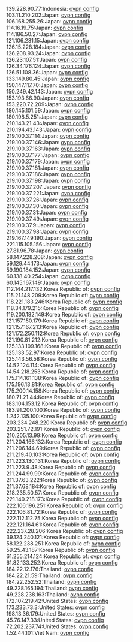 139.228.90.77:Indonesia: [ovpn config](vpn/139_228_90_77.ovpn)  
103.11.210.202:Japan: [ovpn config](vpn/103_11_210_202.ovpn)  
106.168.255.26:Japan: [ovpn config](vpn/106_168_255_26.ovpn)  
114.16.19.75:Japan: [ovpn config](vpn/114_16_19_75.ovpn)  
114.186.50.27:Japan: [ovpn config](vpn/114_186_50_27.ovpn)  
121.106.231.15:Japan: [ovpn config](vpn/121_106_231_15.ovpn)  
126.15.228.184:Japan: [ovpn config](vpn/126_15_228_184.ovpn)  
126.208.93.24:Japan: [ovpn config](vpn/126_208_93_24.ovpn)  
126.23.107.51:Japan: [ovpn config](vpn/126_23_107_51.ovpn)  
126.34.176.124:Japan: [ovpn config](vpn/126_34_176_124.ovpn)  
126.51.108.36:Japan: [ovpn config](vpn/126_51_108_36.ovpn)  
133.149.80.45:Japan: [ovpn config](vpn/133_149_80_45.ovpn)  
150.147.117.70:Japan: [ovpn config](vpn/150_147_117_70.ovpn)  
150.249.42.143:Japan: [ovpn config](vpn/150_249_42_143.ovpn)  
153.193.66.90:Japan: [ovpn config](vpn/153_193_66_90.ovpn)  
153.220.72.209:Japan: [ovpn config](vpn/153_220_72_209.ovpn)  
180.145.101.59:Japan: [ovpn config](vpn/180_145_101_59.ovpn)  
180.198.5.251:Japan: [ovpn config](vpn/180_198_5_251.ovpn)  
210.143.21.43:Japan: [ovpn config](vpn/210_143_21_43.ovpn)  
210.194.43.143:Japan: [ovpn config](vpn/210_194_43_143.ovpn)  
219.100.37.114:Japan: [ovpn config](vpn/219_100_37_114.ovpn)  
219.100.37.146:Japan: [ovpn config](vpn/219_100_37_146.ovpn)  
219.100.37.163:Japan: [ovpn config](vpn/219_100_37_163.ovpn)  
219.100.37.177:Japan: [ovpn config](vpn/219_100_37_177.ovpn)  
219.100.37.179:Japan: [ovpn config](vpn/219_100_37_179.ovpn)  
219.100.37.181:Japan: [ovpn config](vpn/219_100_37_181.ovpn)  
219.100.37.186:Japan: [ovpn config](vpn/219_100_37_186.ovpn)  
219.100.37.198:Japan: [ovpn config](vpn/219_100_37_198.ovpn)  
219.100.37.207:Japan: [ovpn config](vpn/219_100_37_207.ovpn)  
219.100.37.221:Japan: [ovpn config](vpn/219_100_37_221.ovpn)  
219.100.37.26:Japan: [ovpn config](vpn/219_100_37_26.ovpn)  
219.100.37.30:Japan: [ovpn config](vpn/219_100_37_30.ovpn)  
219.100.37.31:Japan: [ovpn config](vpn/219_100_37_31.ovpn)  
219.100.37.49:Japan: [ovpn config](vpn/219_100_37_49.ovpn)  
219.100.37.9:Japan: [ovpn config](vpn/219_100_37_9.ovpn)  
219.100.37.98:Japan: [ovpn config](vpn/219_100_37_98.ovpn)  
219.167.149.190:Japan: [ovpn config](vpn/219_167_149_190.ovpn)  
221.115.105.156:Japan: [ovpn config](vpn/221_115_105_156.ovpn)  
27.81.96.78:Japan: [ovpn config](vpn/27_81_96_78.ovpn)  
58.147.228.208:Japan: [ovpn config](vpn/58_147_228_208.ovpn)  
59.129.44.173:Japan: [ovpn config](vpn/59_129_44_173.ovpn)  
59.190.184.152:Japan: [ovpn config](vpn/59_190_184_152.ovpn)  
60.138.40.254:Japan: [ovpn config](vpn/60_138_40_254.ovpn)  
60.145.167.149:Japan: [ovpn config](vpn/60_145_167_149.ovpn)  
112.144.217.132:Korea Republic of: [ovpn config](vpn/112_144_217_132.ovpn)  
115.21.148.209:Korea Republic of: [ovpn config](vpn/115_21_148_209.ovpn)  
118.221.183.246:Korea Republic of: [ovpn config](vpn/118_221_183_246.ovpn)  
118.34.179.215:Korea Republic of: [ovpn config](vpn/118_34_179_215.ovpn)  
119.200.182.149:Korea Republic of: [ovpn config](vpn/119_200_182_149.ovpn)  
121.157.150.179:Korea Republic of: [ovpn config](vpn/121_157_150_179.ovpn)  
121.157.167.213:Korea Republic of: [ovpn config](vpn/121_157_167_213.ovpn)  
121.172.250.112:Korea Republic of: [ovpn config](vpn/121_172_250_112.ovpn)  
121.190.81.212:Korea Republic of: [ovpn config](vpn/121_190_81_212.ovpn)  
125.133.109.168:Korea Republic of: [ovpn config](vpn/125_133_109_168.ovpn)  
125.133.52.97:Korea Republic of: [ovpn config](vpn/125_133_52_97.ovpn)  
125.143.56.58:Korea Republic of: [ovpn config](vpn/125_143_56_58.ovpn)  
14.52.124.114:Korea Republic of: [ovpn config](vpn/14_52_124_114.ovpn)  
14.54.218.253:Korea Republic of: [ovpn config](vpn/14_54_218_253.ovpn)  
175.114.161.138:Korea Republic of: [ovpn config](vpn/175_114_161_138.ovpn)  
175.196.13.81:Korea Republic of: [ovpn config](vpn/175_196_13_81.ovpn)  
175.200.14.158:Korea Republic of: [ovpn config](vpn/175_200_14_158.ovpn)  
180.71.21.44:Korea Republic of: [ovpn config](vpn/180_71_21_44.ovpn)  
183.104.153.12:Korea Republic of: [ovpn config](vpn/183_104_153_12.ovpn)  
183.91.200.100:Korea Republic of: [ovpn config](vpn/183_91_200_100.ovpn)  
1.242.135.100:Korea Republic of: [ovpn config](vpn/1_242_135_100.ovpn)  
203.234.248.220:Korea Republic of: [ovpn config](vpn/203_234_248_220.ovpn)  
203.251.72.191:Korea Republic of: [ovpn config](vpn/203_251_72_191.ovpn)  
210.205.13.99:Korea Republic of: [ovpn config](vpn/210_205_13_99.ovpn)  
211.204.166.132:Korea Republic of: [ovpn config](vpn/211_204_166_132.ovpn)  
211.206.144.69:Korea Republic of: [ovpn config](vpn/211_206_144_69.ovpn)  
211.219.40.103:Korea Republic of: [ovpn config](vpn/211_219_40_103.ovpn)  
211.223.130.131:Korea Republic of: [ovpn config](vpn/211_223_130_131.ovpn)  
211.223.9.48:Korea Republic of: [ovpn config](vpn/211_223_9_48.ovpn)  
211.244.99.99:Korea Republic of: [ovpn config](vpn/211_244_99_99.ovpn)  
211.37.63.222:Korea Republic of: [ovpn config](vpn/211_37_63_222.ovpn)  
211.37.68.184:Korea Republic of: [ovpn config](vpn/211_37_68_184.ovpn)  
218.235.50.57:Korea Republic of: [ovpn config](vpn/218_235_50_57.ovpn)  
221.140.218.173:Korea Republic of: [ovpn config](vpn/221_140_218_173.ovpn)  
222.106.196.251:Korea Republic of: [ovpn config](vpn/222_106_196_251.ovpn)  
222.106.81.72:Korea Republic of: [ovpn config](vpn/222_106_81_72.ovpn)  
222.112.112.75:Korea Republic of: [ovpn config](vpn/222_112_112_75.ovpn)  
222.121.164.61:Korea Republic of: [ovpn config](vpn/222_121_164_61.ovpn)  
222.237.28.206:Korea Republic of: [ovpn config](vpn/222_237_28_206.ovpn)  
39.124.240.121:Korea Republic of: [ovpn config](vpn/39_124_240_121.ovpn)  
58.122.238.251:Korea Republic of: [ovpn config](vpn/58_122_238_251.ovpn)  
59.25.43.187:Korea Republic of: [ovpn config](vpn/59_25_43_187.ovpn)  
61.255.214.124:Korea Republic of: [ovpn config](vpn/61_255_214_124.ovpn)  
61.82.133.252:Korea Republic of: [ovpn config](vpn/61_82_133_252.ovpn)  
184.22.12.176:Thailand: [ovpn config](vpn/184_22_12_176.ovpn)  
184.22.21.59:Thailand: [ovpn config](vpn/184_22_21_59.ovpn)  
184.22.252.52:Thailand: [ovpn config](vpn/184_22_252_52.ovpn)  
49.228.165.194:Thailand: [ovpn config](vpn/49_228_165_194.ovpn)  
49.228.238.163:Thailand: [ovpn config](vpn/49_228_238_163.ovpn)  
172.107.219.42:United States: [ovpn config](vpn/172_107_219_42.ovpn)  
173.233.73.3:United States: [ovpn config](vpn/173_233_73_3.ovpn)  
198.13.36.179:United States: [ovpn config](vpn/198_13_36_179.ovpn)  
45.76.147.33:United States: [ovpn config](vpn/45_76_147_33.ovpn)  
72.202.237.74:United States: [ovpn config](vpn/72_202_237_74.ovpn)  
1.52.44.101:Viet Nam: [ovpn config](vpn/1_52_44_101.ovpn)  
